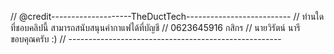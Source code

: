 // @credit--------------------TheDuctTech--------------------------
// ท่านใดที่ชอบคลิปนี้ สามารถสนับสนุนค่ากาแฟได้ที่บัญชี
// 0623645916 กสิกร
// นายวิรัตน์ นารี ขอบคุณครับ :)
// -----------------------------------------------------

